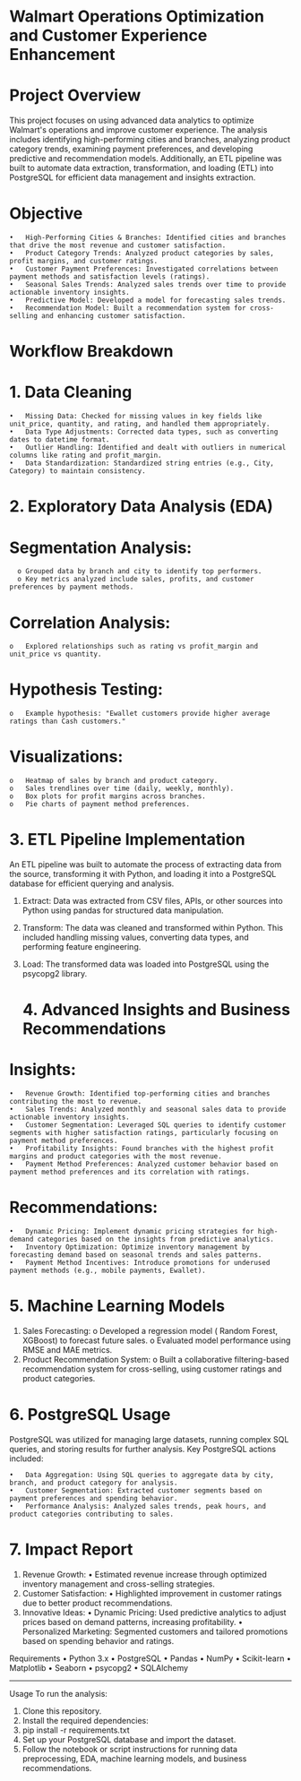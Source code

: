 
# Walmart Operations Optimization and Customer Experience Enhancement

  # Project Overview
This project focuses on using advanced data analytics to optimize Walmart's operations and improve customer experience. The analysis includes identifying high-performing cities and branches, analyzing product category trends, examining payment preferences, and developing predictive and recommendation models. Additionally, an ETL pipeline was built to automate data extraction, transformation, and loading (ETL) into PostgreSQL for efficient data management and insights extraction.

# Objective
    •	High-Performing Cities & Branches: Identified cities and branches that drive the most revenue and customer satisfaction.
    •	Product Category Trends: Analyzed product categories by sales, profit margins, and customer ratings.
    •	Customer Payment Preferences: Investigated correlations between payment methods and satisfaction levels (ratings).
    •	Seasonal Sales Trends: Analyzed sales trends over time to provide actionable inventory insights.
    •	Predictive Model: Developed a model for forecasting sales trends.
    •	Recommendation Model: Built a recommendation system for cross-selling and enhancing customer satisfaction.

  # Workflow Breakdown
# 1. Data Cleaning
    •	Missing Data: Checked for missing values in key fields like unit_price, quantity, and rating, and handled them appropriately.
    •	Data Type Adjustments: Corrected data types, such as converting dates to datetime format.
    •	Outlier Handling: Identified and dealt with outliers in numerical columns like rating and profit_margin.
    •	Data Standardization: Standardized string entries (e.g., City, Category) to maintain consistency.

  # 2. Exploratory Data Analysis (EDA)
# Segmentation Analysis: 
      o	Grouped data by branch and city to identify top performers.
      o	Key metrics analyzed include sales, profits, and customer preferences by payment methods.
# Correlation Analysis: 
    o	Explored relationships such as rating vs profit_margin and unit_price vs quantity.
# Hypothesis Testing: 
    o	Example hypothesis: "Ewallet customers provide higher average ratings than Cash customers."
# Visualizations: 
    o	Heatmap of sales by branch and product category.
    o	Sales trendlines over time (daily, weekly, monthly).
    o	Box plots for profit margins across branches.
    o	Pie charts of payment method preferences.

   # 3. ETL Pipeline Implementation
An ETL pipeline was built to automate the process of extracting data from the source, transforming it with Python, and loading it into a PostgreSQL database for efficient querying and analysis.
1. Extract:
       Data was extracted from CSV files, APIs, or other sources into Python using pandas for structured data manipulation. 
2. Transform:
      The data was cleaned and transformed within Python. This included handling missing values, converting data types, and performing feature engineering. 
3. Load:
    The transformed data was loaded into PostgreSQL using the psycopg2 library. 

   # 4. Advanced Insights and Business Recommendations
# Insights:
    •	Revenue Growth: Identified top-performing cities and branches contributing the most to revenue.
    •	Sales Trends: Analyzed monthly and seasonal sales data to provide actionable inventory insights.
    •	Customer Segmentation: Leveraged SQL queries to identify customer segments with higher satisfaction ratings, particularly focusing on payment method preferences.
    •	Profitability Insights: Found branches with the highest profit margins and product categories with the most revenue.
    •	Payment Method Preferences: Analyzed customer behavior based on payment method preferences and its correlation with ratings.

# Recommendations:
    •	Dynamic Pricing: Implement dynamic pricing strategies for high-demand categories based on the insights from predictive analytics.
    •	Inventory Optimization: Optimize inventory management by forecasting demand based on seasonal trends and sales patterns.
    •	Payment Method Incentives: Introduce promotions for underused payment methods (e.g., mobile payments, Ewallet).

# 5. Machine Learning Models  
1. Sales Forecasting: 
    o	Developed a regression model ( Random Forest, XGBoost) to forecast future sales.
    o	Evaluated model performance using RMSE and MAE metrics.
2. Product Recommendation System: 
    o	Built a collaborative filtering-based recommendation system for cross-selling, using customer ratings and product categories.

# 6. PostgreSQL Usage
PostgreSQL was utilized for managing large datasets, running complex SQL queries, and storing results for further analysis. Key PostgreSQL actions included:

    •	Data Aggregation: Using SQL queries to aggregate data by city, branch, and product category for analysis. 
    •	Customer Segmentation: Extracted customer segments based on payment preferences and spending behavior. 
    •	Performance Analysis: Analyzed sales trends, peak hours, and product categories contributing to sales. 

# 7. Impact Report
1. Revenue Growth:
            •	Estimated revenue increase through optimized inventory management and cross-selling strategies.
2. Customer Satisfaction:
          •	Highlighted improvement in customer ratings due to better product recommendations.
3. Innovative Ideas:
        •	Dynamic Pricing: Used predictive analytics to adjust prices based on demand patterns, increasing profitability.
        •	Personalized Marketing: Segmented customers and tailored promotions based on spending behavior and ratings.

Requirements
  •	Python 3.x
  •	PostgreSQL
  •	Pandas
  •	NumPy
  •	Scikit-learn
  •	Matplotlib
  •	Seaborn
  •	psycopg2
  •	SQLAlchemy
________________________________________
Usage
To run the analysis:
1.	Clone this repository.
2.	Install the required dependencies: 
3.	pip install -r requirements.txt
4.	Set up your PostgreSQL database and import the dataset.
5.	Follow the notebook or script instructions for running data preprocessing, EDA, machine learning models, and business recommendations.

